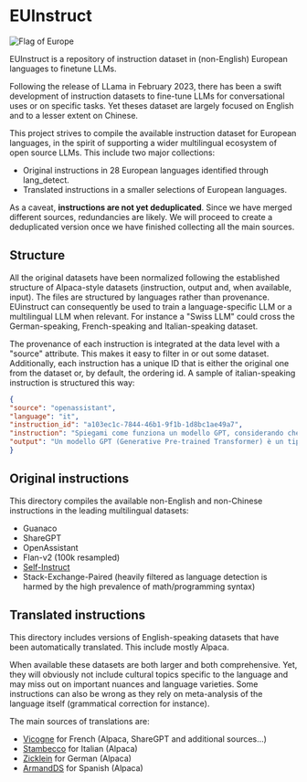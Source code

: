 # EUInstruct
![Flag of Europe](https://upload.wikimedia.org/wikipedia/commons/thumb/b/b7/Flag_of_Europe.svg/640px-Flag_of_Europe.svg.png)

EUInstruct is a repository of instruction dataset in (non-English) European languages to finetune LLMs.

Following the release of LLama in February 2023, there has been a swift development of instruction datasets to fine-tune LLMs for conversational uses or on specific tasks. Yet theses dataset are largely focused on English and to a lesser extent on Chinese. 

This project strives to compile the available instruction dataset for European languages, in the spirit of supporting a wider multilingual ecosystem of open source LLMs. This include two major collections:
* Original instructions in 28 European languages identified through lang_detect.
* Translated instructions in a smaller selections of European languages.

As a caveat, **instructions are not yet deduplicated**. Since we have merged different sources, redundancies are likely. We will proceed to create a deduplicated version once we have finished collecting all the main sources.

## Structure
All the original datasets have been normalized following the established structure of Alpaca-style datasets (instruction, output and, when available, input). The files are structured by languages rather than provenance. EUinstruct can consequently be used to train a language-specific LLM or a multilingual LLM when relevant. For instance a "Swiss LLM" could cross the German-speaking, French-speaking and Italian-speaking dataset.

The provenance of each instruction is integrated at the data level with a "source" attribute. This makes it easy to filter in or out some dataset. Additionally, each instruction has a unique ID that is either the original one from the dataset or, by default, the ordering id. A sample of italian-speaking instruction is structured this way:

```json
{
"source": "openassistant",
"language": "it", 
"instruction_id": "a103ec1c-7844-46b1-9f1b-1d8bc1ae49a7", 
"instruction": "Spiegami come funziona un modello GPT, considerando che di deep learning ne capisco poco", 
"output": "Un modello GPT (Generative Pre-trained Transformer) è un tipo di modello di deep learning che è stato addestrato su grandi quantità di testo in modo da essere in grado di generare testo in modo autonomo. Questi modelli sono basati su una architettura Transformer, che è stata progettata per gestire le relazioni tra parole in una frase.\n\nIn sintesi, un modello GPT funziona analizzando una grande quantità di testo e cercando di capire le relazioni tra le parole. Questo gli permette di prevedere la prossima parola in una frase in base alle parole che lo precedono. Quando viene addestrato su un grande corpus di testo, un modello GPT impara a generare testo coerente e plausibile in base alle relazioni tra le parole che ha visto durante l'addestramento.\n\nPer comprendere meglio come funziona un modello GPT, puoi immaginarlo come un bambino che impara a scrivere frasi guardando molte frasi scritte da altre persone. Il bambino impara a capire le relazioni tra le parole e le regole grammaticali e può quindi generare frasi coerenti e plausibili. Allo stesso modo, un modello GPT impara a capire le relazioni tra le parole e le regole grammaticali guardando molte frasi scritte da altre persone (cioè, il corpus di testo su cui è stato addestrato)."
}
```

## Original instructions

This directory compiles the available non-English and non-Chinese instructions in the leading multilingual datasets:
* Guanaco
* ShareGPT
* OpenAssistant
* Flan-v2 (100k resampled)
* [Self-Instruct](https://raw.githubusercontent.com/yizhongw/self-instruct/main)
* Stack-Exchange-Paired (heavily filtered as language detection is harmed by the high prevalence of math/programming syntax)

## Translated instructions
This directory includes versions of English-speaking datasets that have been automatically translated. This include mostly Alpaca.

When available these datasets are both larger and both comprehensive. Yet, they will obviously not include cultural topics specific to the language and may miss out on important nuances and language varieties. Some instructions can also be wrong as they rely on meta-analysis of the language itself (grammatical correction for instance).

The main sources of translations are:
* [Vicogne](https://github.com/bofenghuang/vigogne) for French (Alpaca, ShareGPT and additional sources…)
* [Stambecco](https://github.com/mchl-labs/stambecco) for Italian (Alpaca)
* [Zicklein](https://github.com/avocardio/zicklein) for German (Alpaca)
* [ArmandDS](https://github.com/ArmandDS/blog-post/tree/main/NLP/LLM-ALPACA-SPANISH) for Spanish (Alpaca)
